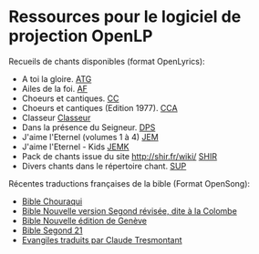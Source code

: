 # Ressources pour le logiciel de projection OpenLP


Recueils de chants disponibles (format OpenLyrics):

- A toi la gloire.                                   [ATG](https://github.com/Honkey57/Ressources_OpenLP/raw/main/A_toi_la_gloire.7z)       
- Ailes de la foi.                                   [AF](https://github.com/Honkey57/Ressources_OpenLP/raw/main/Ailes_de_la_foi.7z)
- Choeurs et cantiques.                              [CC](https://github.com/Honkey57/Ressources_OpenLP/raw/main/Choeurs_et_cantiques.7z)
- Choeurs et cantiques (Edition 1977).               [CCA](https://github.com/Honkey57/Ressources_OpenLP/raw/main/Choeurs_et_cantiques_Edition_1977.7z)
- Classeur                                           [Classeur](https://github.com/Honkey57/Ressources_OpenLP/raw/main/Classeur.7z)
- Dans la présence du Seigneur.                      [DPS](https://github.com/Honkey57/Ressources_OpenLP/raw/main/Dans_la_pr%C3%A9sence_du_seigneur.7z)
- J'aime l'Eternel (volumes 1 à 4)                   [JEM](https://github.com/Honkey57/Ressources_OpenLP/raw/main/J'aime_l_Eternel_Volume_1-4.7z)
- J'aime l'Eternel - Kids                            [JEMK](https://github.com/Honkey57/Ressources_OpenLP/raw/main/J_aime_L_Eternel_Kids.7z)
- Pack de chants issue du site http://shir.fr/wiki/  [SHIR](https://github.com/Honkey57/Ressources_OpenLP/raw/main/Shir.7z)
- Divers chants dans le répertoire chant.            [SUP](https://github.com/Honkey57/Ressources_OpenLP/raw/main/Suppl%C3%A9ments.7z)


Récentes traductions françaises de la bible (Format OpenSong):

- [Bible Chouraqui](https://github.com/Honkey57/Ressources_OpenLP/raw/main/Bible_Chouraqui.zip)
- [Bible Nouvelle version Segond révisée, dite à la Colombe](https://github.com/Honkey57/Ressources_OpenLP/raw/main/Bible_La_Colombe.zip)
- [Bible Nouvelle édition de Genève](https://github.com/Honkey57/Ressources_OpenLP/raw/main/Bible_Nouvelle_Edition_de_Geneve_1979.zip)
- [Bible Segond 21](https://github.com/Honkey57/Ressources_OpenLP/raw/main/Bible_Segond21.zip)
- [Evangiles traduits par Claude Tresmontant](https://github.com/Honkey57/Ressources_OpenLP/raw/main/Bible_Tresmontant.zip)
